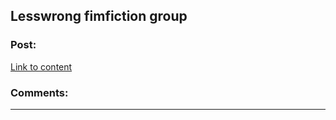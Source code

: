 ## Lesswrong fimfiction group

### Post:

[Link to content](http://www.fimfiction.net/index.php?view=group&group=1418)

### Comments:

---

